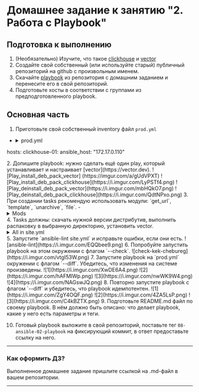 # Домашнее задание к занятию "2. Работа с Playbook"

## Подготовка к выполнению

1. (Необязательно) Изучите, что такое [clickhouse](https://www.youtube.com/watch?v=fjTNS2zkeBs) и [vector](https://www.youtube.com/watch?v=CgEhyffisLY)
2. Создайте свой собственный (или используйте старый) публичный репозиторий на github с произвольным именем.
3. Скачайте [playbook](./playbook/) из репозитория с домашним заданием и перенесите его в свой репозиторий.
4. Подготовьте хосты в соответствии с группами из предподготовленного playbook.

## Основная часть

1. Приготовьте свой собственный inventory файл `prod.yml`
  - <details><summary>prod.yml</summary>
    <pre>
    clickhouse:
  hosts:
    clickhouse-01:
      ansible_host: "172.17.0.110"
    </pre>
   </details>
2. Допишите playbook: нужно сделать ещё один play, который устанавливает и настраивает [vector](https://vector.dev). 
![Play_install_deb_pack_vector]  (https://imgur.com/a/gUdVPXT)
![Play_install_deb_pack_clickhouse](https://i.imgur.com/LyPSTf4.png)
![Play_deinstall_deb_pack_vector](https://i.imgur.com/mbHQkO7.png)
![Play_deinstall_deb_pack_clickhouse](https://i.imgur.com/QdtNPxo.png)
3. При создании tasks рекомендую использовать модули: `get_url`, `template`, `unarchive`, `file`.
  - <details><summary>Mods</summary>
    <pre>
ansible.builtin.get_url
ansible.builtin.apt
ansible.builtin.meta
ansible.builtin.pause
ansible.builtin.command
ansible.builtin.file
ansible.builtin.unarchive
ansible.builtin.copy
ansible.builtin.replace
ansible.builtin.user
ansible.builtin.service
ansible.builtin.systemd
    </pre>
   </details>
4. Tasks должны: скачать нужной версии дистрибутив, выполнить распаковку в выбранную директорию, установить vector.
<details>
  <summary>All in site.yml</summary>

  ```
  ---
- name: Install Clickhouse & Vector
  hosts: clickhouse
  gather_facts: false

  handlers:
    - name: Start clickhouse service
      become: true
      ansible.builtin.service:
        name: clickhouse-server
        state: restarted

    - name: Start Vector service
      become: true
      ansible.builtin.systemd:
        daemon_reload: true
        enabled: false
        name: vector.service
        state: started

  tasks:
    - block:
        - block:
            - name: Clickhouse. Get clickhouse distrib
              ansible.builtin.get_url:
                url: "https://packages.clickhouse.com/deb/pool/stable/{{ item }}_{{ clickhouse_version }}_all.deb"
                dest: "./{{ item }}_{{ clickhouse_version }}_all.deb"
                mode: 0644
              with_items: "{{ clickhouse_packages }}"
          rescue:
            - name: Clickhouse. Get clickhouse distrib
              ansible.builtin.get_url:
                url: "https://packages.clickhouse.com/deb/pool/stable/clickhouse-common-static_{{ clickhouse_version }}_amd64.deb"
                dest: "./clickhouse-common-static_{{ clickhouse_version }}_amd64.deb"
                mode: 0644
              with_items: "{{ clickhouse_packages }}"

        - name: Clickhouse. Install package clickhouse-common-static
          become: true
          ansible.builtin.apt:
            deb: ./clickhouse-common-static_{{ clickhouse_version }}_amd64.deb
          notify: Start clickhouse service

        - name: Clickhouse. Install package clickhouse-client
          become: true
          ansible.builtin.apt:
            deb: ./clickhouse-client_{{ clickhouse_version }}_all.deb
          notify: Start clickhouse service

        - name: Clickhouse. Install clickhouse package clickhouse-server
          become: true
          ansible.builtin.apt:
            deb: ./clickhouse-server_{{ clickhouse_version }}_all.deb
          notify: Start clickhouse service

        - name: Clickhouse. Flush handlers
          ansible.builtin.meta: flush_handlers

        - name: Clickhouse. Waiting while clickhouse-server is available...
          ansible.builtin.pause:
            seconds: 10
            echo: false

        - name: Clickhouse. Create database
          ansible.builtin.command: "clickhouse-client -q 'create database logs;'"
          register: create_db
          failed_when: create_db.rc != 0 and create_db.rc !=82
          changed_when: create_db.rc == 0
      tags: clickhouse

    - block:
        - name: Vector. Create work directory
          ansible.builtin.file:
            path: "{{ vector_workdir }}"
            state: directory
            mode: 0755

        - name: Vector. Get Vector distributive
          ansible.builtin.get_url:
            url: "https://packages.timber.io/vector/{{ vector_version }}/vector-{{ vector_version }}-{{ vector_os_arh }}-unknown-linux-gnu.tar.gz"
            dest: "{{ vector_workdir }}/vector-{{ vector_version }}-{{ vector_os_arh }}-unknown-linux-gnu.tar.gz"
            mode: 0644

        - name: Vector. Unzip archive
          ansible.builtin.unarchive:
            remote_src: true
            src: "{{ vector_workdir }}/vector-{{ vector_version }}-{{ vector_os_arh }}-unknown-linux-gnu.tar.gz"
            dest: "{{ vector_workdir }}"

        - name: Vector. Install vector binary file
          become: true
          ansible.builtin.copy:
            remote_src: true
            src: "{{ vector_workdir }}/vector-{{ vector_os_arh }}-unknown-linux-gnu/bin/vector"
            dest: "/usr/bin/"
            mode: 0755
            owner: root
            group: root

        - name: Vector. Check Vector installation
          ansible.builtin.command: "vector --version"
          register: var_vector
          failed_when: var_vector.rc != 0
          changed_when: var_vector.rc == 0

        - name: Vector. Create Vector config vector.toml
          become: true
          ansible.builtin.copy:
            remote_src: true
            src: "{{ vector_workdir }}/vector-{{ vector_os_arh }}-unknown-linux-gnu/config/vector.toml"
            dest: "/etc/vector/"
            mode: 0644
            owner: root
            group: root

        - name: Vector. Create vector.service daemon
          become: true
          ansible.builtin.copy:
            remote_src: true
            src: "{{ vector_workdir }}/vector-{{ vector_os_arh }}-unknown-linux-gnu/etc/systemd/vector.service"
            dest: "/lib/systemd/system/"
            mode: 0644
            owner: root
            group: root
          notify: Start Vector service

        - name: Vector. Modify vector.service file
          become: true
          ansible.builtin.replace:
            backup: true
            path: "/lib/systemd/system/vector.service"
            regexp: "^ExecStart=/usr/bin/vector$"
            replace: "ExecStart=/usr/bin/vector --config /etc/vector/vector.toml"
          notify: Start Vector service

        - name: Vector. Create user vector
          become: true
          ansible.builtin.user:
            create_home: false
            name: "{{ vector_os_user }}"

        - name: Vector. Create data_dir
          become: true
          ansible.builtin.file:
            path: "/var/lib/vector"
            state: directory
            mode: 0755
            owner: "{{ vector_os_user }}"


        - name: Vector. Remove work directory
          ansible.builtin.file:
            path: "{{ vector_workdir }}"
            state: absent

      tags: vector

  ```
</details>
5. Запустите `ansible-lint site.yml` и исправьте ошибки, если они есть.
![ansible-lint](https://i.imgur.com/EQQbee9.png)
6. Попробуйте запустить playbook на этом окружении с флагом `--check`.
![check-kek-chebureg](https://i.imgur.com/vtgI53W.png)
7. Запустите playbook на `prod.yml` окружении с флагом `--diff`. Убедитесь, что изменения на системе произведены.
![1](https://i.imgur.com/XwDE6A4.png)
![2](https://i.imgur.com/hAFMIWp.png)
![3](https://i.imgur.com/nwWK9W4.png)
![4](https://i.imgur.com/NAGswJQ.png)
8. Повторно запустите playbook с флагом `--diff` и убедитесь, что playbook идемпотентен.
![1](https://i.imgur.com/ZgY4OQF.png)
![2](https://i.imgur.com/4ZA5LsP.png)
![3](https://i.imgur.com/C4kBZTX.png)
9. Подготовьте README.md файл по своему playbook. В нём должно быть описано: что делает playbook, какие у него есть параметры и теги.

10. Готовый playbook выложите в свой репозиторий, поставьте тег `08-ansible-02-playbook` на фиксирующий коммит, в ответ предоставьте ссылку на него.

---

### Как оформить ДЗ?

Выполненное домашнее задание пришлите ссылкой на .md-файл в вашем репозитории.

---
